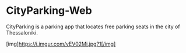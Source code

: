 # CityParking-Web
CityParking is a parking app that locates free parking seats in the city of Thessaloniki.



[img]https://i.imgur.com/vEV02Mi.jpg?1[/img]
